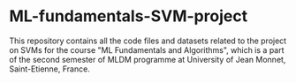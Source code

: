 # ML-fundamentals-SVM-project
This repository contains all the code files and datasets related to the project on SVMs for the course "ML Fundamentals and Algorithms", which is a part of the second semester of MLDM programme at University of Jean Monnet, Saint-Etienne, France. 
